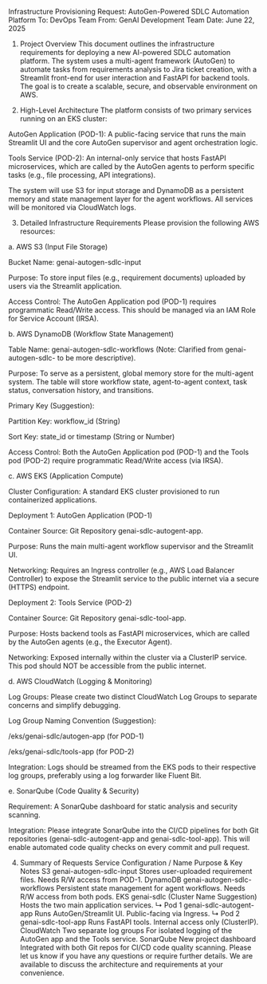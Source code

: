 Infrastructure Provisioning Request: AutoGen-Powered SDLC Automation Platform
To: DevOps Team
From: GenAI Development Team
Date: June 22, 2025

1. Project Overview
This document outlines the infrastructure requirements for deploying a new AI-powered SDLC automation platform. The system uses a multi-agent framework (AutoGen) to automate tasks from requirements analysis to Jira ticket creation, with a Streamlit front-end for user interaction and FastAPI for backend tools. The goal is to create a scalable, secure, and observable environment on AWS.

2. High-Level Architecture
The platform consists of two primary services running on an EKS cluster:

AutoGen Application (POD-1): A public-facing service that runs the main Streamlit UI and the core AutoGen supervisor and agent orchestration logic.

Tools Service (POD-2): An internal-only service that hosts FastAPI microservices, which are called by the AutoGen agents to perform specific tasks (e.g., file processing, API integrations).

The system will use S3 for input storage and DynamoDB as a persistent memory and state management layer for the agent workflows. All services will be monitored via CloudWatch logs.

3. Detailed Infrastructure Requirements
Please provision the following AWS resources:

a. AWS S3 (Input File Storage)

Bucket Name: genai-autogen-sdlc-input

Purpose: To store input files (e.g., requirement documents) uploaded by users via the Streamlit application.

Access Control: The AutoGen Application pod (POD-1) requires programmatic Read/Write access. This should be managed via an IAM Role for Service Account (IRSA).

b. AWS DynamoDB (Workflow State Management)

Table Name: genai-autogen-sdlc-workflows (Note: Clarified from genai-autogen-sdlc- to be more descriptive).

Purpose: To serve as a persistent, global memory store for the multi-agent system. The table will store workflow state, agent-to-agent context, task status, conversation history, and transitions.

Primary Key (Suggestion):

Partition Key: workflow_id (String)

Sort Key: state_id or timestamp (String or Number)

Access Control: Both the AutoGen Application pod (POD-1) and the Tools pod (POD-2) require programmatic Read/Write access (via IRSA).

c. AWS EKS (Application Compute)

Cluster Configuration: A standard EKS cluster provisioned to run containerized applications.

Deployment 1: AutoGen Application (POD-1)

Container Source: Git Repository genai-sdlc-autogent-app.

Purpose: Runs the main multi-agent workflow supervisor and the Streamlit UI.

Networking: Requires an Ingress controller (e.g., AWS Load Balancer Controller) to expose the Streamlit service to the public internet via a secure (HTTPS) endpoint.

Deployment 2: Tools Service (POD-2)

Container Source: Git Repository genai-sdlc-tool-app.

Purpose: Hosts backend tools as FastAPI microservices, which are called by the AutoGen agents (e.g., the Executor Agent).

Networking: Exposed internally within the cluster via a ClusterIP service. This pod should NOT be accessible from the public internet.

d. AWS CloudWatch (Logging & Monitoring)

Log Groups: Please create two distinct CloudWatch Log Groups to separate concerns and simplify debugging.

Log Group Naming Convention (Suggestion):

/eks/genai-sdlc/autogen-app (for POD-1)

/eks/genai-sdlc/tools-app (for POD-2)

Integration: Logs should be streamed from the EKS pods to their respective log groups, preferably using a log forwarder like Fluent Bit.

e. SonarQube (Code Quality & Security)

Requirement: A SonarQube dashboard for static analysis and security scanning.

Integration: Please integrate SonarQube into the CI/CD pipelines for both Git repositories (genai-sdlc-autogent-app and genai-sdlc-tool-app). This will enable automated code quality checks on every commit and pull request.

4. Summary of Requests
Service	Configuration / Name	Purpose & Key Notes
S3	genai-autogen-sdlc-input	Stores user-uploaded requirement files. Needs R/W access from POD-1.
DynamoDB	genai-autogen-sdlc-workflows	Persistent state management for agent workflows. Needs R/W access from both pods.
EKS	genai-sdlc (Cluster Name Suggestion)	Hosts the two main application services.
↳ Pod 1	genai-sdlc-autogent-app	Runs AutoGen/Streamlit UI. Public-facing via Ingress.
↳ Pod 2	genai-sdlc-tool-app	Runs FastAPI tools. Internal access only (ClusterIP).
CloudWatch	Two separate log groups	For isolated logging of the AutoGen app and the Tools service.
SonarQube	New project dashboard	Integrated with both Git repos for CI/CD code quality scanning.
Please let us know if you have any questions or require further details. We are available to discuss the architecture and requirements at your convenience.

